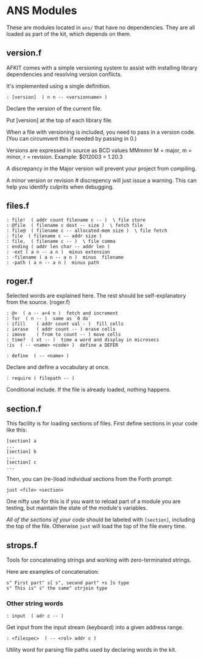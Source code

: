 # ANS Modules

These are modules located in `ans/`  that have no dependencies.  They are all loaded as part of the kit, which depends on them.

## version.f

AFKIT comes with a simple versioning system to assist with installing library dependencies and resolving version conflicts.

It's implemented using a single definition.

```
: [version]  ( n n -- <versionname> )
```
Declare the version of the current file.

Put [version] at the top of each library file.

When a file with versioning is included, you need to pass in a version code.  (You can circumvent this if needed by passing in 0.)

Versions are expressed in source as BCD values MMmmrr M = major, m = minor, r = revision.  Example: $012003 = 1.20.3

A discrepancy in the Major version will prevent your project from compiling.

A minor version or revision # discrepency will just issue a warning.  This can help you identify culprits when debugging.

## files.f

```
: file!  ( addr count filename c -- )  \ file store
: @file  ( filename c dest -- size )  \ fetch file
: file@  ( filename c -- allocated-mem size )  \ file fetch
: file  ( filename c -- addr size )
: file,  ( filename c -- )  \ file comma
: ending ( addr len char -- addr len )
: -ext ( a n -- a n )  minus extension
: -filename ( a n -- a n )  minus  filename
: -path ( a n -- a n )  minus path
```


## roger.f

Selected words are explained here.  The rest should be self-explanatory from the source. (roger.f)

```
: @+  ( a -- a+4 n )  fetch and increment
: for  ( n -- )  same as `0 do`
: ifill    ( addr count val - )  fill cells
: ierase   ( addr count -- ) erase cells
: imove    ( from to count -- ) move cells
: time?  ( xt -- )  time a word and display in microsecs
:is  ( -- <name> <code> )  define a DEFER
```

```
: define  ( -- <name> )
```

Declare and define a vocabulary at once.

```
: require ( filepath -- )
```
Conditional include.  If the file is already loaded, nothing happens.

## section.f

This facility is for loading sections of files.  First define sections in your code like this:

```
[section] a
...
[section] b
...
[section] c
...
```

Then, you can (re-)load individual sections from the Forth prompt:

```
just <file> <section>
```

One nifty use for this is if you want to reload part of a module you are testing, but maintain the state of the module's variables.

*All of the sections of your code* should be labeled with `[section]`, including the top of the file.  Otherwise `just` will load the top of the file every time.

## strops.f

Tools for concatenating strings and working with zero-terminated strings.

Here are examples of concatenation:

```
s" First part" s[ s", second part" +s ]s type
s" This is" s" the same" strjoin type
```

### Other string words

```
: input  ( adr c -- )
```

Get input from the input stream (keyboard) into a given address range.

```
: <filespec>  ( -- <rol> addr c )
```

Utility word for parsing file paths used by declaring words in the kit.